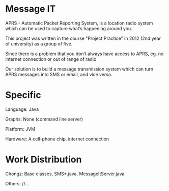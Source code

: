 Message IT
============

APRS - Automatic Packet Reporting System, is a location radio system which can be used to capture what’s happening around you.

This project was written in the course "Project Practice" in 2012 (2nd year of university) as a group of five.

Since there is a problem that you don’t always have access to APRS, eg. no internet connection or out of range of radio

Our solution is to build a message transmission system which can turn APRS messages into SMS or email, and vice versa. 

# Specific

Language: Java

Graphs: None (command line server)

Platform: JVM

Hardware: A cell-phone chip, internet connection


# Work Distribution

Chongz: Base classes, SMS*.java, MessageItServer.java

Others: //...



